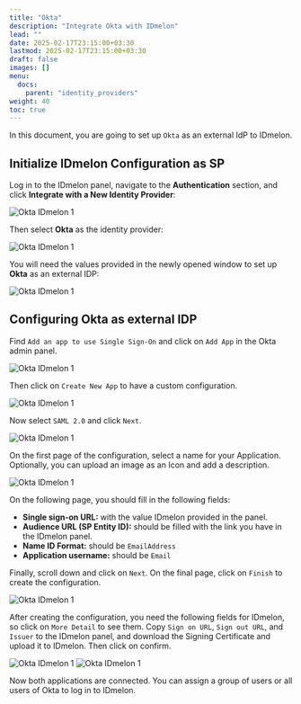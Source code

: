 ```yaml
---
title: "Okta"
description: "Integrate Okta with IDmelon"
lead: ""
date: 2025-02-17T23:15:00+03:30
lastmod: 2025-02-17T23:15:00+03:30
draft: false
images: []
menu:
  docs:
    parent: "identity_providers"
weight: 40
toc: true
---
```


In this document, you are going to set up `Okta` as an external IdP to IDmelon.

## Initialize IDmelon Configuration as SP

Log in to the IDmelon panel, navigate to the **Authentication** section, and click **Integrate with a New Identity Provider**:

![Okta IDmelon 1](/images/vendor/sso/okta_external_idp/okta_01.png)

Then select **Okta** as the identity provider:

![Okta IDmelon 1](/images/vendor/sso/okta_external_idp/okta_02.png)

You will need the values provided in the newly opened window to set up **Okta** as an external IDP:

![Okta IDmelon 1](/images/vendor/sso/okta_external_idp/okta_03.png)

## Configuring Okta as external IDP

Find `Add an app to use Single Sign-On` and click on `Add App` in the Okta admin panel.

![Okta IDmelon 1](/images/vendor/sso/okta_external_idp/okta_04.png)

Then click on `Create New App` to have a custom configuration.

![Okta IDmelon 1](/images/vendor/sso/okta_external_idp/okta_05.png)

Now select `SAML 2.0` and click `Next`.

![Okta IDmelon 1](/images/vendor/sso/okta_external_idp/okta_06.png)

On the first page of the configuration, select a name for your Application. Optionally, you can upload an image as an Icon and add a description.

![Okta IDmelon 1](/images/vendor/sso/okta_external_idp/okta_07.png)

On the following page, you should fill in the following fields:

- **Single sign-on URL:** with the value IDmelon provided in the panel.
- **Audience URL (SP Entity ID):** should be filled with the link you have in the IDmelon panel.
- **Name ID Format:** should be `EmailAddress`
- **Application username:** should be `Email`

Finally, scroll down and click on `Next`.  On the final page, click on `Finish` to create the configuration.

![Okta IDmelon 1](/images/vendor/sso/okta_external_idp/okta_08.png)

After creating the configuration, you need the following fields for IDmelon, so click on `More Detail` to see them.
Copy `Sign on URL`, `Sign out URL`, and `Issuer` to the IDmelon panel, and download the Signing Certificate and upload it to IDmelon. Then click on confirm.

![Okta IDmelon 1](/images/vendor/sso/okta_external_idp/okta_09.png)
![Okta IDmelon 1](/images/vendor/sso/okta_external_idp/okta_10.png)

Now both applications are connected. You can assign a group of users or all users of Okta to log in to IDmelon.
